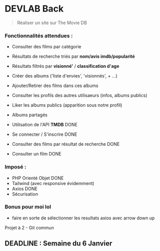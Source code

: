 # DEVLAB Back

> Réaliser un site sur The Movie DB

### Fonctionnalités attendues :


- Consulter des films par catégorie

- Résultats de recherche triés par **nom/avis imdb/popularité**
- Résultats filtrés par **visionné'** / **classification d'age**
- Créer des albums ('liste d'envies', 'visionnés', + ...)
- Ajouter/Retirer des films dans ces albums
- Consulter les profils des autres utilisaeurs (infos, albums publics)
- Liker les albums publics (apparition sous notre profil)
- Albums partagés


- Utilisation de l'API **TMDB** DONE
- Se connecter / S'inscrire DONE
- Consulter des films par résultat de recherche DONE
- Consulter un film DONE

### Imposé :

- PHP Orienté Objet DONE
- Tailwind (avec responsive évidemment)
- Axios DONE
- Sécurisation

### Bonus pour moi lol

- faire en sorte de sélectionner les resultats axios avec arrow down up

Projet à 2 - Git commun

## DEADLINE : Semaine du 6 Janvier
